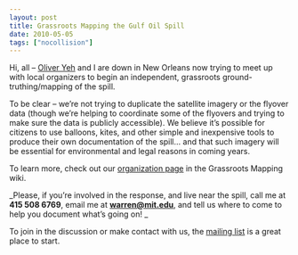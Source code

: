 ```yaml
---
layout: post
title: Grassroots Mapping the Gulf Oil Spill
date: 2010-05-05
tags: ["nocollision"]
---
```


Hi, all &#8211; [Oliver Yeh](http://space.1337arts.com) and I are down in New Orleans now trying to meet up with local organizers to begin an independent, grassroots ground-truthing/mapping of the spill. 

To be clear &#8211; we&#8217;re not trying to duplicate the satellite imagery or the flyover data (though we&#8217;re helping to coordinate some of the flyovers and trying to make sure the data is publicly accessible). We believe it&#8217;s possible for citizens to use balloons, kites, and other simple and inexpensive tools to produce their own documentation of the spill&#8230; and that such imagery will be essential for environmental and legal reasons in coming years.

To learn more, check out our [organization page](http://wiki.grassrootsmapping.org/show/GrassrootsMappingGulfCoastOilSpill) in the Grassroots Mapping wiki.

_Please, if you&#8217;re involved in the response, and live near the spill, call me at **415 508 6769**, email me at **warren@mit.edu**, and tell us where to come to help you document what&#8217;s going on! _

To join in the discussion or make contact with us, the [mailing list](http://groups.google.com/group/grassrootsmapping/) is a great place to start.